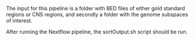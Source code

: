 The input for this pipeline is a folder with BED files of either gold standard regions or CNS regions, and secondly a folder with the genome subspaces of interest.

After running the Nextflow pipeline, the sortOutput.sh script should be run.
